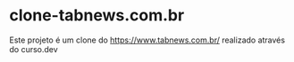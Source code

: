 # clone-tabnews.com.br

Este projeto é um clone do https://www.tabnews.com.br/ realizado através do curso.dev
